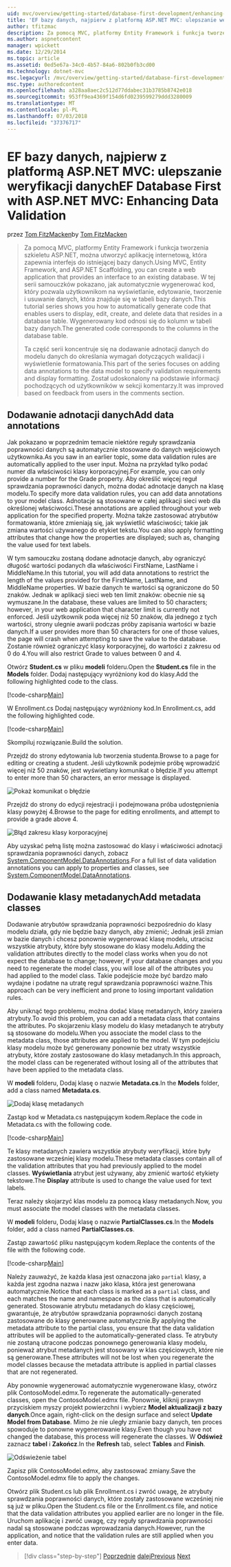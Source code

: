 ```yaml
---
uid: mvc/overview/getting-started/database-first-development/enhancing-data-validation
title: 'EF bazy danych, najpierw z platformą ASP.NET MVC: ulepszanie weryfikacji danych | Dokumentacja firmy Microsoft'
author: tfitzmac
description: Za pomocą MVC, platformy Entity Framework i funkcja tworzenia szkieletu ASP.NET, można utworzyć aplikację internetową, która zapewnia interfejs do istniejącej bazy danych. Ten samouczek seri...
ms.author: aspnetcontent
manager: wpickett
ms.date: 12/29/2014
ms.topic: article
ms.assetid: 0ed5e67a-34c0-4b57-84a6-802b0fb3cd00
ms.technology: dotnet-mvc
msc.legacyurl: /mvc/overview/getting-started/database-first-development/enhancing-data-validation
msc.type: authoredcontent
ms.openlocfilehash: a328aa8aec2c512d77ddabec31b3785b8742e018
ms.sourcegitcommit: 953ff9ea4369f154d6fd0239599279ddd3280009
ms.translationtype: MT
ms.contentlocale: pl-PL
ms.lasthandoff: 07/03/2018
ms.locfileid: "37376717"
---
```

<a name="ef-database-first-with-aspnet-mvc-enhancing-data-validation"></a><span data-ttu-id="0142d-104">EF bazy danych, najpierw z platformą ASP.NET MVC: ulepszanie weryfikacji danych</span><span class="sxs-lookup"><span data-stu-id="0142d-104">EF Database First with ASP.NET MVC: Enhancing Data Validation</span></span>
====================
<span data-ttu-id="0142d-105">przez [Tom FitzMacken](https://github.com/tfitzmac)</span><span class="sxs-lookup"><span data-stu-id="0142d-105">by [Tom FitzMacken](https://github.com/tfitzmac)</span></span>

> <span data-ttu-id="0142d-106">Za pomocą MVC, platformy Entity Framework i funkcja tworzenia szkieletu ASP.NET, można utworzyć aplikację internetową, która zapewnia interfejs do istniejącej bazy danych.</span><span class="sxs-lookup"><span data-stu-id="0142d-106">Using MVC, Entity Framework, and ASP.NET Scaffolding, you can create a web application that provides an interface to an existing database.</span></span> <span data-ttu-id="0142d-107">W tej serii samouczków pokazano, jak automatycznie wygenerować kod, który pozwala użytkownikom na wyświetlanie, edytowanie, tworzenie i usuwanie danych, która znajduje się w tabeli bazy danych.</span><span class="sxs-lookup"><span data-stu-id="0142d-107">This tutorial series shows you how to automatically generate code that enables users to display, edit, create, and delete data that resides in a database table.</span></span> <span data-ttu-id="0142d-108">Wygenerowany kod odnosi się do kolumn w tabeli bazy danych.</span><span class="sxs-lookup"><span data-stu-id="0142d-108">The generated code corresponds to the columns in the database table.</span></span>
> 
> <span data-ttu-id="0142d-109">Ta część serii koncentruje się na dodawanie adnotacji danych do modelu danych do określania wymagań dotyczących walidacji i wyświetlenie formatowania.</span><span class="sxs-lookup"><span data-stu-id="0142d-109">This part of the series focuses on adding data annotations to the data model to specify validation requirements and display formatting.</span></span> <span data-ttu-id="0142d-110">Został udoskonalony na podstawie informacji pochodzących od użytkowników w sekcji komentarzy.</span><span class="sxs-lookup"><span data-stu-id="0142d-110">It was improved based on feedback from users in the comments section.</span></span>


## <a name="add-data-annotations"></a><span data-ttu-id="0142d-111">Dodawanie adnotacji danych</span><span class="sxs-lookup"><span data-stu-id="0142d-111">Add data annotations</span></span>

<span data-ttu-id="0142d-112">Jak pokazano w poprzednim temacie niektóre reguły sprawdzania poprawności danych są automatycznie stosowane do danych wejściowych użytkownika.</span><span class="sxs-lookup"><span data-stu-id="0142d-112">As you saw in an earlier topic, some data validation rules are automatically applied to the user input.</span></span> <span data-ttu-id="0142d-113">Można na przykład tylko podać numer dla właściwości klasy korporacyjnej.</span><span class="sxs-lookup"><span data-stu-id="0142d-113">For example, you can only provide a number for the Grade property.</span></span> <span data-ttu-id="0142d-114">Aby określić więcej reguł sprawdzania poprawności danych, można dodać adnotacje danych na klasę modelu.</span><span class="sxs-lookup"><span data-stu-id="0142d-114">To specify more data validation rules, you can add data annotations to your model class.</span></span> <span data-ttu-id="0142d-115">Adnotacje są stosowane w całej aplikacji sieci web dla określonej właściwości.</span><span class="sxs-lookup"><span data-stu-id="0142d-115">These annotations are applied throughout your web application for the specified property.</span></span> <span data-ttu-id="0142d-116">Można także zastosować atrybutów formatowania, które zmieniają się, jak wyświetlić właściwości; takie jak zmiana wartości używanego do etykiet tekstu.</span><span class="sxs-lookup"><span data-stu-id="0142d-116">You can also apply formatting attributes that change how the properties are displayed; such as, changing the value used for text labels.</span></span>

<span data-ttu-id="0142d-117">W tym samouczku zostaną dodane adnotacje danych, aby ograniczyć długość wartości podanych dla właściwości FirstName, LastName i MiddleName.</span><span class="sxs-lookup"><span data-stu-id="0142d-117">In this tutorial, you will add data annotations to restrict the length of the values provided for the FirstName, LastName, and MiddleName properties.</span></span> <span data-ttu-id="0142d-118">W bazie danych te wartości są ograniczone do 50 znaków. Jednak w aplikacji sieci web ten limit znaków: obecnie nie są wymuszane.</span><span class="sxs-lookup"><span data-stu-id="0142d-118">In the database, these values are limited to 50 characters; however, in your web application that character limit is currently not enforced.</span></span> <span data-ttu-id="0142d-119">Jeśli użytkownik poda więcej niż 50 znaków, dla jednego z tych wartości, strony ulegnie awarii podczas próby zapisania wartości w bazie danych.</span><span class="sxs-lookup"><span data-stu-id="0142d-119">If a user provides more than 50 characters for one of those values, the page will crash when attempting to save the value to the database.</span></span> <span data-ttu-id="0142d-120">Zostanie również ograniczyć klasy korporacyjnej, do wartości z zakresu od 0 do 4.</span><span class="sxs-lookup"><span data-stu-id="0142d-120">You will also restrict Grade to values between 0 and 4.</span></span>

<span data-ttu-id="0142d-121">Otwórz **Student.cs** w pliku **modeli** folderu.</span><span class="sxs-lookup"><span data-stu-id="0142d-121">Open the **Student.cs** file in the **Models** folder.</span></span> <span data-ttu-id="0142d-122">Dodaj następujący wyróżniony kod do klasy.</span><span class="sxs-lookup"><span data-stu-id="0142d-122">Add the following highlighted code to the class.</span></span>

[!code-csharp[Main](enhancing-data-validation/samples/sample1.cs?highlight=5,15,17,20)]

<span data-ttu-id="0142d-123">W Enrollment.cs Dodaj następujący wyróżniony kod.</span><span class="sxs-lookup"><span data-stu-id="0142d-123">In Enrollment.cs, add the following highlighted code.</span></span>

[!code-csharp[Main](enhancing-data-validation/samples/sample2.cs?highlight=5,10)]

<span data-ttu-id="0142d-124">Skompiluj rozwiązanie.</span><span class="sxs-lookup"><span data-stu-id="0142d-124">Build the solution.</span></span>

<span data-ttu-id="0142d-125">Przejdź do strony edytowania lub tworzenia studenta.</span><span class="sxs-lookup"><span data-stu-id="0142d-125">Browse to a page for editing or creating a student.</span></span> <span data-ttu-id="0142d-126">Jeśli użytkownik podejmie próbę wprowadzić więcej niż 50 znaków, jest wyświetlany komunikat o błędzie.</span><span class="sxs-lookup"><span data-stu-id="0142d-126">If you attempt to enter more than 50 characters, an error message is displayed.</span></span>

![Pokaż komunikat o błędzie](enhancing-data-validation/_static/image1.png)

<span data-ttu-id="0142d-128">Przejdź do strony do edycji rejestracji i podejmowana próba udostępnienia klasy powyżej 4.</span><span class="sxs-lookup"><span data-stu-id="0142d-128">Browse to the page for editing enrollments, and attempt to provide a grade above 4.</span></span>

![Błąd zakresu klasy korporacyjnej](enhancing-data-validation/_static/image2.png)

<span data-ttu-id="0142d-130">Aby uzyskać pełną listę można zastosować do klasy i właściwości adnotacji sprawdzania poprawności danych, zobacz [System.ComponentModel.DataAnnotations](https://msdn.microsoft.com/library/system.componentmodel.dataannotations.aspx).</span><span class="sxs-lookup"><span data-stu-id="0142d-130">For a full list of data validation annotations you can apply to properties and classes, see [System.ComponentModel.DataAnnotations](https://msdn.microsoft.com/library/system.componentmodel.dataannotations.aspx).</span></span>

## <a name="add-metadata-classes"></a><span data-ttu-id="0142d-131">Dodawanie klasy metadanych</span><span class="sxs-lookup"><span data-stu-id="0142d-131">Add metadata classes</span></span>

<span data-ttu-id="0142d-132">Dodawanie atrybutów sprawdzania poprawności bezpośrednio do klasy modelu działa, gdy nie będzie bazy danych, aby zmienić; Jednak jeśli zmian w bazie danych i chcesz ponownie wygenerować klasę modelu, utracisz wszystkie atrybuty, które były stosowane do klasy modelu.</span><span class="sxs-lookup"><span data-stu-id="0142d-132">Adding the validation attributes directly to the model class works when you do not expect the database to change; however, if your database changes and you need to regenerate the model class, you will lose all of the attributes you had applied to the model class.</span></span> <span data-ttu-id="0142d-133">Takie podejście może być bardzo mało wydajne i podatne na utratę reguł sprawdzania poprawności ważne.</span><span class="sxs-lookup"><span data-stu-id="0142d-133">This approach can be very inefficient and prone to losing important validation rules.</span></span>

<span data-ttu-id="0142d-134">Aby uniknąć tego problemu, można dodać klasę metadanych, który zawiera atrybuty.</span><span class="sxs-lookup"><span data-stu-id="0142d-134">To avoid this problem, you can add a metadata class that contains the attributes.</span></span> <span data-ttu-id="0142d-135">Po skojarzeniu klasy modelu do klasy metadanych te atrybuty są stosowane do modelu.</span><span class="sxs-lookup"><span data-stu-id="0142d-135">When you associate the model class to the metadata class, those attributes are applied to the model.</span></span> <span data-ttu-id="0142d-136">W tym podejściu klasy modelu może być generowany ponownie bez utraty wszystkie atrybuty, które zostały zastosowane do klasy metadanych.</span><span class="sxs-lookup"><span data-stu-id="0142d-136">In this approach, the model class can be regenerated without losing all of the attributes that have been applied to the metadata class.</span></span>

<span data-ttu-id="0142d-137">W **modeli** folderu, Dodaj klasę o nazwie **Metadata.cs**.</span><span class="sxs-lookup"><span data-stu-id="0142d-137">In the **Models** folder, add a class named **Metadata.cs**.</span></span>

![Dodaj klasę metadanych](enhancing-data-validation/_static/image3.png)

<span data-ttu-id="0142d-139">Zastąp kod w Metadata.cs następującym kodem.</span><span class="sxs-lookup"><span data-stu-id="0142d-139">Replace the code in Metadata.cs with the following code.</span></span>

[!code-csharp[Main](enhancing-data-validation/samples/sample3.cs)]

<span data-ttu-id="0142d-140">Te klasy metadanych zawiera wszystkie atrybuty weryfikacji, które były zastosowane wcześniej klasy modelu.</span><span class="sxs-lookup"><span data-stu-id="0142d-140">These metadata classes contain all of the validation attributes that you had previously applied to the model classes.</span></span> <span data-ttu-id="0142d-141">**Wyświetlania** atrybut jest używany, aby zmienić wartość etykiety tekstowe.</span><span class="sxs-lookup"><span data-stu-id="0142d-141">The **Display** attribute is used to change the value used for text labels.</span></span>

<span data-ttu-id="0142d-142">Teraz należy skojarzyć klas modelu za pomocą klasy metadanych.</span><span class="sxs-lookup"><span data-stu-id="0142d-142">Now, you must associate the model classes with the metadata classes.</span></span>

<span data-ttu-id="0142d-143">W **modeli** folderu, Dodaj klasę o nazwie **PartialClasses.cs**.</span><span class="sxs-lookup"><span data-stu-id="0142d-143">In the **Models** folder, add a class named **PartialClasses.cs**.</span></span>

<span data-ttu-id="0142d-144">Zastąp zawartość pliku następującym kodem.</span><span class="sxs-lookup"><span data-stu-id="0142d-144">Replace the contents of the file with the following code.</span></span>

[!code-csharp[Main](enhancing-data-validation/samples/sample4.cs)]

<span data-ttu-id="0142d-145">Należy zauważyć, że każda klasa jest oznaczona jako `partial` klasy, a każda jest zgodna nazwa i nazw jako klasa, która jest generowana automatycznie.</span><span class="sxs-lookup"><span data-stu-id="0142d-145">Notice that each class is marked as a `partial` class, and each matches the name and namespace as the class that is automatically generated.</span></span> <span data-ttu-id="0142d-146">Stosowanie atrybutu metadanych do klasy częściowej, gwarantuje, że atrybutów sprawdzania poprawności danych zostaną zastosowane do klasy generowane automatycznie.</span><span class="sxs-lookup"><span data-stu-id="0142d-146">By applying the metadata attribute to the partial class, you ensure that the data validation attributes will be applied to the automatically-generated class.</span></span> <span data-ttu-id="0142d-147">Te atrybuty nie zostaną utracone podczas ponownego generowania klasy modelu, ponieważ atrybut metadanych jest stosowany w klas częściowych, które nie są generowane.</span><span class="sxs-lookup"><span data-stu-id="0142d-147">These attributes will not be lost when you regenerate the model classes because the metadata attribute is applied in partial classes that are not regenerated.</span></span>

<span data-ttu-id="0142d-148">Aby ponownie wygenerować automatycznie wygenerowane klasy, otwórz plik ContosoModel.edmx.</span><span class="sxs-lookup"><span data-stu-id="0142d-148">To regenerate the automatically-generated classes, open the ContosoModel.edmx file.</span></span> <span data-ttu-id="0142d-149">Ponownie, kliknij prawym przyciskiem myszy projekt powierzchni i wybierz **Model aktualizacji z bazy danych**.</span><span class="sxs-lookup"><span data-stu-id="0142d-149">Once again, right-click on the design surface and select **Update Model from Database**.</span></span> <span data-ttu-id="0142d-150">Mimo że nie uległy zmianie bazy danych, ten proces spowoduje to ponowne wygenerowanie klasy.</span><span class="sxs-lookup"><span data-stu-id="0142d-150">Even though you have not changed the database, this process will regenerate the classes.</span></span> <span data-ttu-id="0142d-151">W **Odśwież** zaznacz **tabel** i **Zakończ**.</span><span class="sxs-lookup"><span data-stu-id="0142d-151">In the **Refresh** tab, select **Tables** and **Finish**.</span></span>

![Odświeżenie tabel](enhancing-data-validation/_static/image4.png)

<span data-ttu-id="0142d-153">Zapisz plik ContosoModel.edmx, aby zastosować zmiany.</span><span class="sxs-lookup"><span data-stu-id="0142d-153">Save the ContosoModel.edmx file to apply the changes.</span></span>

<span data-ttu-id="0142d-154">Otwórz plik Student.cs lub plik Enrollment.cs i zwróć uwagę, że atrybuty sprawdzania poprawności danych, które zostały zastosowane wcześniej nie są już w pliku.</span><span class="sxs-lookup"><span data-stu-id="0142d-154">Open the Student.cs file or the Enrollment.cs file, and notice that the data validation attributes you applied earlier are no longer in the file.</span></span> <span data-ttu-id="0142d-155">Uruchom aplikację i zwróć uwagę, czy reguły sprawdzania poprawności nadal są stosowane podczas wprowadzania danych.</span><span class="sxs-lookup"><span data-stu-id="0142d-155">However, run the application, and notice that the validation rules are still applied when you enter data.</span></span>

> [!div class="step-by-step"]
> <span data-ttu-id="0142d-156">[Poprzednie](customizing-a-view.md)
> [dalej](publish-to-azure.md)</span><span class="sxs-lookup"><span data-stu-id="0142d-156">[Previous](customizing-a-view.md)
[Next](publish-to-azure.md)</span></span>
